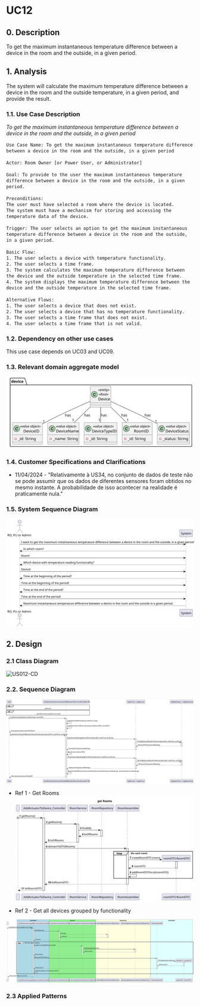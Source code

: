 # UC12

## 0. Description

To get the maximum instantaneous temperature difference between a device in the room and the outside, in a given period.

## 1. Analysis
The system will calculate the maximum temperature difference between a device in the room 
and the outside temperature, in a given period, and provide the result.

### 1.1. Use Case Description
_To get the maximum instantaneous temperature difference between a device in the room and the outside, in a given period_

    Use Case Name: To get the maximum instantaneous temperature difference between a device in the room and the outside, in a given period

    Actor: Room Owner [or Power User, or Administrator]

    Goal: To provide to the user the maximum instantaneous temperature difference between a device in the room and the outside, in a given period.

    Preconditions:
    The user must have selected a room where the device is located.
    The system must have a mechanism for storing and accessing the temperature data of the device.

    Trigger: The user selects an option to get the maximum instantaneous temperature difference between a device in the room and the outside, in a given period.

    Basic Flow:
    1. The user selects a device with temperature functionality.
    2. The user selects a time frame.
    3. The system calculates the maximum temperature difference between the device and the outside temperature in the selected time frame.
    4. The system displays the maximum temperature difference between the device and the outside temperature in the selected time frame.

    Alternative Flows:
    1. The user selects a device that does not exist.
    2. The user selects a device that has no temperature functionality.
    3. The user selects a time frame that does not exist.
    4. The user selects a time frame that is not valid.

### 1.2. Dependency on other use cases
This use case depends on UC03 and UC09.

### 1.3. Relevant domain aggregate model
![Device](../../ooa/4.agreggateModels/Device_v1.svg)

### 1.4. Customer Specifications and Clarifications
* 11/04/2024 - "Relativamente à US34, no conjunto de dados de teste não se pode assumir que os dados de diferentes sensores foram obtidos no mesmo instante.
  A probabilidade de isso acontecer na realidade é praticamente nula."

### 1.5. System Sequence Diagram
![US012-SSD](artifacts/uc12_SSD.svg)

## 2. Design

### 2.1 Class Diagram
![US012-CD](artifacts/.svg)

### 2.2. Sequence Diagram
![US012-SD](artifacts/uc12_SD.svg)

* Ref 1 - Get Rooms
![US012-SD-ref1](../uc10_toAddActuator/artifacts/uc10_SD_v2_ref1.svg)

* Ref 2 - Get all devices grouped by functionality

![US012-SD-ref2](../uc09_toGroupAllDevicesByFunctionality/artifacts/uc09_SD_v2.svg)


### 2.3 Applied Patterns
